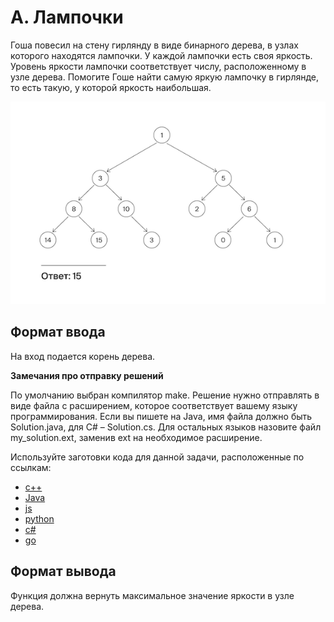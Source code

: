 # A. Лампочки

Гоша повесил на стену гирлянду в виде бинарного дерева, в узлах которого находятся лампочки. У каждой лампочки есть своя яркость. Уровень яркости лампочки соответствует числу, расположенному в узле дерева. Помогите Гоше найти самую яркую лампочку в гирлянде, то есть такую, у которой яркость наибольшая.

![IMG](tree.png)

## Формат ввода

На вход подается корень дерева.

**Замечания про отправку решений**

По умолчанию выбран компилятор make.
Решение нужно отправлять в виде файла с расширением, которое соответствует вашему языку программирования. Если вы пишете на Java, имя файла должно быть Solution.java, для C# – Solution.cs. Для остальных языков назовите файл my_solution.ext, заменив ext на необходимое расширение.

Используйте заготовки кода для данной задачи, расположенные по ссылкам:

-   [c++](https://github.com/Yandex-Practicum/algorithms-templates/tree/main/cpp/sprint5/A)
-   [Java](https://github.com/Yandex-Practicum/algorithms-templates/tree/main/java/sprint5/A)
-   [js](https://github.com/Yandex-Practicum/algorithms-templates/tree/main/js/sprint5/A)
-   [python](https://github.com/Yandex-Practicum/algorithms-templates/tree/main/python/sprint5/A)
-   [c#](https://github.com/Yandex-Practicum/algorithms-templates/tree/main/csharp/sprint5/A)
-   [go](https://github.com/Yandex-Practicum/algorithms-templates/tree/main/go/sprint5/A)

## Формат вывода

Функция должна вернуть максимальное значение яркости в узле дерева.
